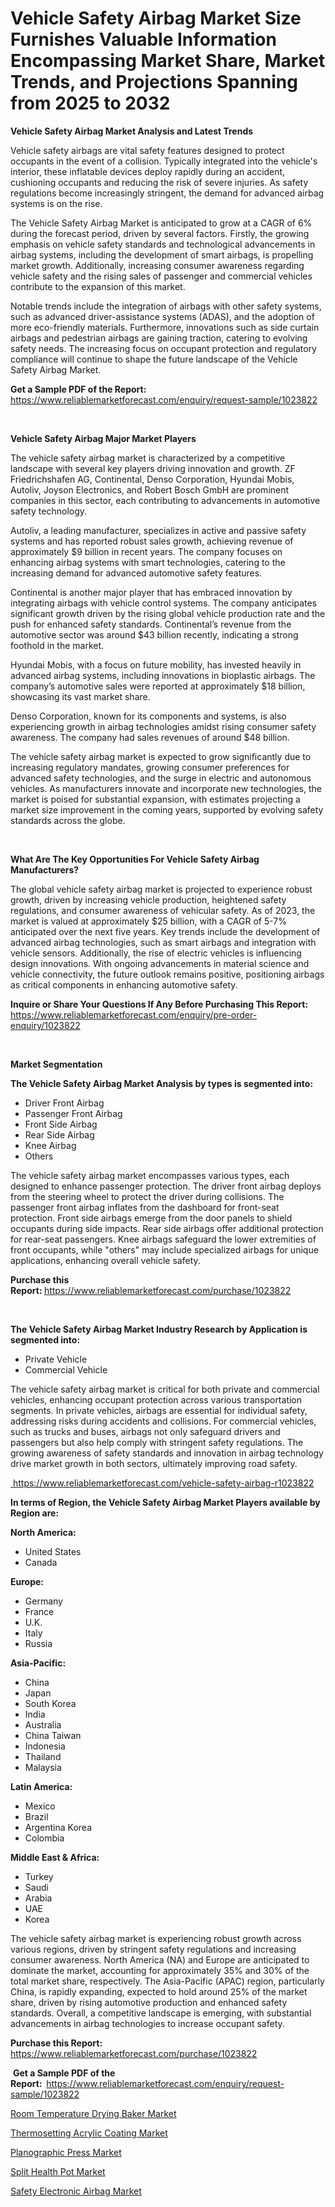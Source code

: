 <p><h1>Vehicle Safety Airbag Market Size Furnishes Valuable Information Encompassing Market Share, Market Trends, and Projections Spanning from 2025 to 2032</h1></p><p><strong>Vehicle Safety Airbag Market Analysis and Latest Trends</strong></p>
<p><p>Vehicle safety airbags are vital safety features designed to protect occupants in the event of a collision. Typically integrated into the vehicle's interior, these inflatable devices deploy rapidly during an accident, cushioning occupants and reducing the risk of severe injuries. As safety regulations become increasingly stringent, the demand for advanced airbag systems is on the rise.</p><p>The Vehicle Safety Airbag Market is anticipated to grow at a CAGR of 6% during the forecast period, driven by several factors. Firstly, the growing emphasis on vehicle safety standards and technological advancements in airbag systems, including the development of smart airbags, is propelling market growth. Additionally, increasing consumer awareness regarding vehicle safety and the rising sales of passenger and commercial vehicles contribute to the expansion of this market.</p><p>Notable trends include the integration of airbags with other safety systems, such as advanced driver-assistance systems (ADAS), and the adoption of more eco-friendly materials. Furthermore, innovations such as side curtain airbags and pedestrian airbags are gaining traction, catering to evolving safety needs. The increasing focus on occupant protection and regulatory compliance will continue to shape the future landscape of the Vehicle Safety Airbag Market.</p></p>
<p><strong>Get a Sample PDF of the Report:&nbsp;</strong> <a href="https://www.reliablemarketforecast.com/enquiry/request-sample/1023822?utm_campaign=1169&utm_medium=2&utm_source=Github&utm_content=ia&utm_term=07032025&utm_id=vehicle-safety-airbag">https://www.reliablemarketforecast.com/enquiry/request-sample/1023822</a></p>
<p>&nbsp;</p>
<p><strong>Vehicle Safety Airbag Major Market Players</strong></p>
<p><p>The vehicle safety airbag market is characterized by a competitive landscape with several key players driving innovation and growth. ZF Friedrichshafen AG, Continental, Denso Corporation, Hyundai Mobis, Autoliv, Joyson Electronics, and Robert Bosch GmbH are prominent companies in this sector, each contributing to advancements in automotive safety technology.</p><p>Autoliv, a leading manufacturer, specializes in active and passive safety systems and has reported robust sales growth, achieving revenue of approximately $9 billion in recent years. The company focuses on enhancing airbag systems with smart technologies, catering to the increasing demand for advanced automotive safety features.</p><p>Continental is another major player that has embraced innovation by integrating airbags with vehicle control systems. The company anticipates significant growth driven by the rising global vehicle production rate and the push for enhanced safety standards. Continental’s revenue from the automotive sector was around $43 billion recently, indicating a strong foothold in the market.</p><p>Hyundai Mobis, with a focus on future mobility, has invested heavily in advanced airbag systems, including innovations in bioplastic airbags. The company’s automotive sales were reported at approximately $18 billion, showcasing its vast market share.</p><p>Denso Corporation, known for its components and systems, is also experiencing growth in airbag technologies amidst rising consumer safety awareness. The company had sales revenues of around $48 billion.</p><p>The vehicle safety airbag market is expected to grow significantly due to increasing regulatory mandates, growing consumer preferences for advanced safety technologies, and the surge in electric and autonomous vehicles. As manufacturers innovate and incorporate new technologies, the market is poised for substantial expansion, with estimates projecting a market size improvement in the coming years, supported by evolving safety standards across the globe.</p></p>
<p>&nbsp;</p>
<p><strong>What Are The Key Opportunities For Vehicle Safety Airbag Manufacturers?</strong></p>
<p><p>The global vehicle safety airbag market is projected to experience robust growth, driven by increasing vehicle production, heightened safety regulations, and consumer awareness of vehicular safety. As of 2023, the market is valued at approximately $25 billion, with a CAGR of 5-7% anticipated over the next five years. Key trends include the development of advanced airbag technologies, such as smart airbags and integration with vehicle sensors. Additionally, the rise of electric vehicles is influencing design innovations. With ongoing advancements in material science and vehicle connectivity, the future outlook remains positive, positioning airbags as critical components in enhancing automotive safety.</p></p>
<p><strong>Inquire or Share Your Questions If Any Before Purchasing This Report:</strong> <a href="https://www.reliablemarketforecast.com/enquiry/pre-order-enquiry/1023822?utm_campaign=1169&utm_medium=2&utm_source=Github&utm_content=ia&utm_term=07032025&utm_id=vehicle-safety-airbag">https://www.reliablemarketforecast.com/enquiry/pre-order-enquiry/1023822</a></p>
<p>&nbsp;</p>
<p><strong>Market Segmentation</strong></p>
<p><strong>The Vehicle Safety Airbag Market Analysis by types is segmented into:</strong></p>
<p><ul><li>Driver Front Airbag</li><li>Passenger Front Airbag</li><li>Front Side Airbag</li><li>Rear Side Airbag</li><li>Knee Airbag</li><li>Others</li></ul></p>
<p><p>The vehicle safety airbag market encompasses various types, each designed to enhance passenger protection. The driver front airbag deploys from the steering wheel to protect the driver during collisions. The passenger front airbag inflates from the dashboard for front-seat protection. Front side airbags emerge from the door panels to shield occupants during side impacts. Rear side airbags offer additional protection for rear-seat passengers. Knee airbags safeguard the lower extremities of front occupants, while "others" may include specialized airbags for unique applications, enhancing overall vehicle safety.</p></p>
<p><strong>Purchase this Report:&nbsp;</strong><a href="https://www.reliablemarketforecast.com/purchase/1023822?utm_campaign=1169&utm_medium=2&utm_source=Github&utm_content=ia&utm_term=07032025&utm_id=vehicle-safety-airbag">https://www.reliablemarketforecast.com/purchase/1023822</a></p>
<p>&nbsp;</p>
<p><strong>The Vehicle Safety Airbag Market Industry Research by Application is segmented into:</strong></p>
<p><ul><li>Private Vehicle</li><li>Commercial Vehicle</li></ul></p>
<p><p>The vehicle safety airbag market is critical for both private and commercial vehicles, enhancing occupant protection across various transportation segments. In private vehicles, airbags are essential for individual safety, addressing risks during accidents and collisions. For commercial vehicles, such as trucks and buses, airbags not only safeguard drivers and passengers but also help comply with stringent safety regulations. The growing awareness of safety standards and innovation in airbag technology drive market growth in both sectors, ultimately improving road safety.</p></p>
<p><a href="https://www.reliablemarketforecast.com/vehicle-safety-airbag-r1023822?utm_campaign=1169&utm_medium=2&utm_source=Github&utm_content=ia&utm_term=07032025&utm_id=vehicle-safety-airbag">&nbsp;https://www.reliablemarketforecast.com/vehicle-safety-airbag-r1023822</a></p>
<p><strong>In terms of Region, the Vehicle Safety Airbag Market Players available by Region are:</strong></p>
<p>
    <p> <strong> North America: </strong>
        <ul>
            <li>United States</li>
            <li>Canada</li>
        </ul>
        </p> 
    <p> <strong> Europe: </strong>
        <ul>
            <li>Germany</li>
            <li>France</li>
            <li>U.K.</li>
            <li>Italy</li>
            <li>Russia</li>
        </ul>
        </p> 
    <p> <strong> Asia-Pacific: </strong>
        <ul>
            <li>China</li>
            <li>Japan</li>
            <li>South Korea</li>
            <li>India</li>
            <li>Australia</li>
            <li>China Taiwan</li>
            <li>Indonesia</li>
            <li>Thailand</li>
            <li>Malaysia</li>
        </ul>
        </p> 
    <p> <strong> Latin America: </strong>
        <ul>
            <li>Mexico</li>
            <li>Brazil</li>
            <li>Argentina Korea</li>
            <li>Colombia</li>
        </ul>
        </p> 
    <p> <strong> Middle East & Africa: </strong>
        <ul>
            <li>Turkey</li>
            <li>Saudi</li>
            <li>Arabia</li>
            <li>UAE</li>
            <li>Korea</li>
        </ul>
    </p>
    </p>
<p><p>The vehicle safety airbag market is experiencing robust growth across various regions, driven by stringent safety regulations and increasing consumer awareness. North America (NA) and Europe are anticipated to dominate the market, accounting for approximately 35% and 30% of the total market share, respectively. The Asia-Pacific (APAC) region, particularly China, is rapidly expanding, expected to hold around 25% of the market share, driven by rising automotive production and enhanced safety standards. Overall, a competitive landscape is emerging, with substantial advancements in airbag technologies to increase occupant safety.</p></p>
<p><strong>Purchase this Report: </strong><a href="https://www.reliablemarketforecast.com/purchase/1023822?utm_campaign=1169&utm_medium=2&utm_source=Github&utm_content=ia&utm_term=07032025&utm_id=vehicle-safety-airbag">https://www.reliablemarketforecast.com/purchase/1023822</a></p>
<p>&nbsp;<strong>Get a Sample PDF of the Report:&nbsp;&nbsp;</strong><a href="https://www.reliablemarketforecast.com/enquiry/request-sample/1023822?utm_campaign=1169&utm_medium=2&utm_source=Github&utm_content=ia&utm_term=07032025&utm_id=vehicle-safety-airbag">https://www.reliablemarketforecast.com/enquiry/request-sample/1023822</a></p>
<p><strong></strong></p>
<p><p><a href="https://github.com/lontohhikma/Market-Research-Report-List-1/blob/main/room-temperature-drying-baker-market.md?utm_campaign=1169&utm_medium=2&utm_source=Github&utm_content=ia&utm_term=07032025&utm_id=vehicle-safety-airbag">Room Temperature Drying Baker Market</a></p><p><a href="https://github.com/laverkyllozc/Market-Research-Report-List-1/blob/main/thermosetting-acrylic-coating-market.md?utm_campaign=1169&utm_medium=2&utm_source=Github&utm_content=ia&utm_term=07032025&utm_id=vehicle-safety-airbag">Thermosetting Acrylic Coating Market</a></p><p><a href="https://github.com/steegeneat/Market-Research-Report-List-1/blob/main/planographic-press-market.md?utm_campaign=1169&utm_medium=2&utm_source=Github&utm_content=ia&utm_term=07032025&utm_id=vehicle-safety-airbag">Planographic Press Market</a></p><p><a href="https://github.com/clemmheisefy/Market-Research-Report-List-1/blob/main/split-health-pot-market.md?utm_campaign=1169&utm_medium=2&utm_source=Github&utm_content=ia&utm_term=07032025&utm_id=vehicle-safety-airbag">Split Health Pot Market</a></p><p><a href="https://github.com/puttslukis59/Market-Research-Report-List-1/blob/main/safety-electronic-airbag-market.md?utm_campaign=1169&utm_medium=2&utm_source=Github&utm_content=ia&utm_term=07032025&utm_id=vehicle-safety-airbag">Safety Electronic Airbag Market</a></p></p>
